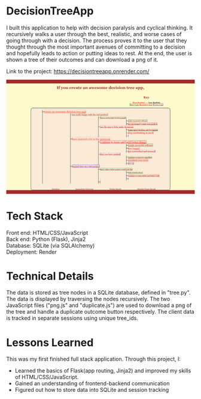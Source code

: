 # DecisionTreeApp
I built this application to help with decision paralysis and cyclical thinking. It recursively walks a user through the best, realistic, and worse cases of going through with a decision. 
The process proves it to the user that they thought through the most important avenues of committing to a decision and hopefully leads to action or putting ideas to rest. At the end, the user
is shown a tree of their outcomes and can download a png of it. 
  
Link to the project: https://decisiontreeapp.onrender.com/

![Alt text](./create%20an%20awesome%20decision%20tree%20app_Tree.png)

# Tech Stack
Front end: HTML/CSS/JavaScript  
Back end: Python (Flask), Jinja2  
Database: SQLite (via SQLAlchemy)  
Deployment: Render

# Technical Details
The data is stored as tree nodes in a SQLite database, defined in "tree.py". The data is displayed by traversing the nodes recursively. The two JavaScript files ("png.js" and "duplicate.js") are used to download a png of the tree and 
handle a duplicate outcome button respectively. The client data is tracked in separate sessions using unique tree_ids. 

# Lessons Learned
This was my first finished full stack application. Through this project, I:  
- Learned the basics of Flask(app routing, Jinja2) and improved my skills of HTML/CSS/JavaScript.
- Gained an understanding of frontend-backend communication
- Figured out how to store data into SQLite and session tracking

